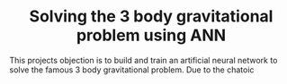 <h1 align=center>Solving the 3 body gravitational problem using ANN</h1>

<p>
  This projects objection is to build and train an artificial neural network to solve the famous 3 body gravitational problem. Due to the chatoic 
</p>
